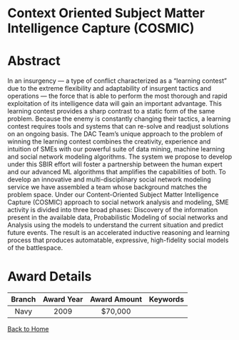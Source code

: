 
Context Oriented Subject Matter Intelligence Capture (COSMIC)
=============================================================

# Abstract


In an insurgency — a type of conflict characterized as a “learning contest” due to the extreme flexibility and adaptability of insurgent tactics and operations — the force that is able to perform the most thorough and rapid exploitation of its intelligence data will gain an important advantage. This learning contest provides a sharp contrast to a static form of the same problem. Because the enemy is constantly changing their tactics, a learning contest requires tools and systems that can re-solve and readjust solutions on an ongoing basis. The DAC Team’s unique approach to the problem of winning the learning contest combines the creativity, experience and intuition of SMEs with our powerful suite of data mining, machine learning and social network modeling algorithms. The system we propose to develop under this SBIR effort will foster a partnership between the human expert and our advanced ML algorithms that amplifies the capabilities of both. To develop an innovative and multi-disciplinary social network modeling service we have assembled a team whose background matches the problem space. Under our Content-Oriented Subject Matter Intelligence Capture (COSMIC) approach to social network analysis and modeling, SME activity is divided into three broad phases: Discovery of the information present in the available data, Probabilistic Modeling of social networks and Analysis using the models to understand the current situation and predict future events. The result is an accelerated inductive reasoning and learning process that produces automatable, expressive, high-fidelity social models of the battlespace.  

# Award Details

|Branch|Award Year|Award Amount|Keywords|
| :---: | :---: | :---: | :---: |
|Navy|2009|$70,000||
  
  


[Back to Home](https://github.com/chrischow/dod_sbir_awards/DJ/#1891)